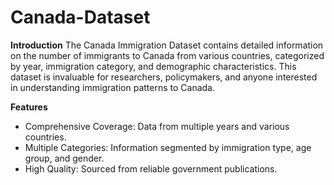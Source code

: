 # Canada-Dataset

**Introduction**
The Canada Immigration Dataset contains detailed information on the number of immigrants to Canada from various countries, categorized by year, immigration category, and demographic characteristics. This dataset is invaluable for researchers, policymakers, and anyone interested in understanding immigration patterns to Canada.


**Features**
- Comprehensive Coverage: Data from multiple years and various countries.
- Multiple Categories: Information segmented by immigration type, age group, and gender.
- High Quality: Sourced from reliable government publications.
